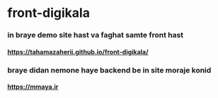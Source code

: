 # front-digikala
### in braye demo site hast va faghat samte front hast
#### https://tahamazaherii.github.io/front-digikala/

### braye didan nemone haye backend be in site moraje konid
#### https://mmaya.ir
